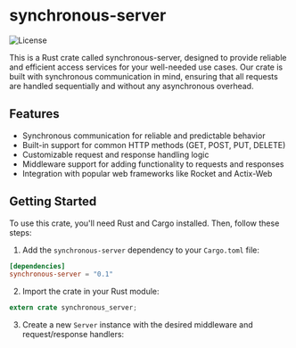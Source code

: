# synchronous-server

![License](https://img.shields.io/github/license/kolserdav/synchronous-server)

This is a Rust crate called synchronous-server, designed to provide reliable and efficient access services for your well-needed use cases. Our crate is built with synchronous communication in mind, ensuring that all requests are handled sequentially and without any asynchronous overhead.

## Features

- Synchronous communication for reliable and predictable behavior
- Built-in support for common HTTP methods (GET, POST, PUT, DELETE)
- Customizable request and response handling logic
- Middleware support for adding functionality to requests and responses
- Integration with popular web frameworks like Rocket and Actix-Web

## Getting Started

To use this crate, you'll need Rust and Cargo installed. Then, follow these steps:

1. Add the `synchronous-server` dependency to your `Cargo.toml` file:

```toml
[dependencies]
synchronous-server = "0.1"
```

2. Import the crate in your Rust module:

```rust
extern crate synchronous_server;
```

3. Create a new `Server` instance with the desired middleware and request/response handlers:
